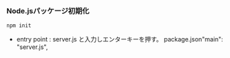 ### Node.jsパッケージ初期化
```
npm init
```
- entry point : server.js と入力しエンターキーを押す。
package.json"main": "server.js",
